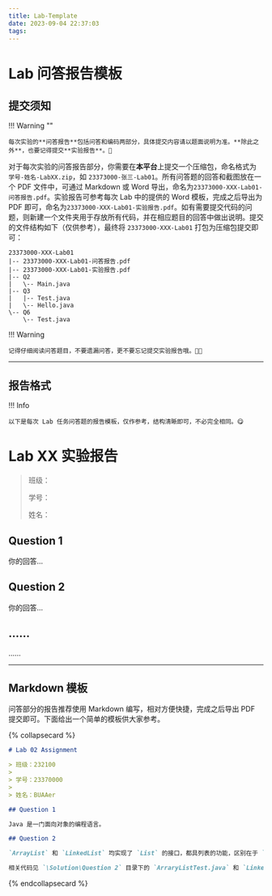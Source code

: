```yaml
---
title: Lab-Template
date: 2023-09-04 22:37:03
tags:
---
```


# Lab 问答报告模板

## 提交须知

!!! Warning ""

    每次实验的**问答报告**包括问答和编码两部分，具体提交内容请以题面说明为准。**除此之外**，也要记得提交**实验报告**。🫡

对于每次实验的问答报告部分，你需要在**本平台**上提交一个压缩包，命名格式为 `学号-姓名-LabXX.zip`，如 `23373000-张三-Lab01`。所有问答题的回答和截图放在一个 PDF 文件中，可通过 Markdown 或 Word 导出，命名为`23373000-XXX-Lab01-问答报告.pdf`。实验报告可参考每次 Lab 中的提供的 Word 模板，完成之后导出为 PDF 即可，命名为`23373000-XXX-Lab01-实验报告.pdf`。如有需要提交代码的问题，则新建一个文件夹用于存放所有代码，并在相应题目的回答中做出说明。提交的文件结构如下（仅供参考），最终将 `23373000-XXX-Lab01` 打包为压缩包提交即可：

```
23373000-XXX-Lab01
|-- 23373000-XXX-Lab01-问答报告.pdf
|-- 23373000-XXX-Lab01-实验报告.pdf
|-- Q2
|   \-- Main.java
|-- Q3
|   |-- Test.java
|   \-- Hello.java
\-- Q6
    \-- Test.java
```

!!! Warning

    记得仔细阅读问答题目，不要遗漏问答，更不要忘记提交实验报告哦。😵‍💫

---

## 报告格式

!!! Info

    以下是每次 Lab 任务问答题的报告模板，仅作参考，结构清晰即可，不必完全相同。😋

# Lab XX 实验报告

> 班级：
>
> 学号：
>
> 姓名：

## Question 1

你的回答...

## Question 2

你的回答...

## ......

......

---

## Markdown 模板

问答部分的报告推荐使用 Markdown 编写，相对方便快捷，完成之后导出 PDF 提交即可。下面给出一个简单的模板供大家参考。

{% collapsecard %}

```markdown
# Lab 02 Assignment

> 班级：232100
>
> 学号：23370000
>
> 姓名：BUAAer

## Question 1

Java 是一门面向对象的编程语言。

## Question 2

`ArrayList` 和 `LinkedList` 均实现了 `List` 的接口，都具列表的功能，区别在于 `ArrayList` 使用动态数组作为储存容器，而 `LinkedList` 采用双向链表作为储存容器。

相关代码见 `\Solution\Question 2` 目录下的 `ArraryListTest.java` 和 `LinkedListTest.java`。
```

{% endcollapsecard %}
